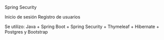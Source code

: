 Spring Security

Inicio de sesión
Registro de usuarios

Se utilizo: Java + Spring Boot + Spring Security + Thymeleaf + Hibernate + Postgres y Bootstrap
